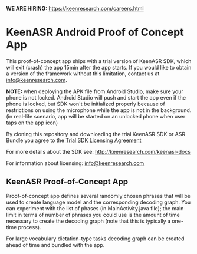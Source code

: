 **WE ARE HIRING:** https://keenresearch.com/careers.html

# KeenASR Android Proof of Concept App
This proof-of-concept app ships with a trial version of KeenASR SDK, which will exit (crash) the app 15min after the app starts. If you would like to obtain a version of the framework without this limitation, contact us at info@keenresearch.com.

**NOTE:** when deploying the APK file from Android Studio, make sure your phone is not locked. Android Studio will push and start the app even if the phone is locked, but SDK won't be initialized properly because of restrictions on using the microphone while the app is not in the background. (in real-life scenario, app will be started on an unlocked phone when user taps on the app icon)

By cloning this repository and downloading the trial KeenASR SDK or ASR Bundle you agree to the [Trial SDK Licensing Agreement](https://keenresearch.com/keenasr-docs/keenasr-trial-sdk-licensing-agreement.html)

For more details about the SDK see: http://keenresearch.com/keenasr-docs

For information about licensing: info@keenresearch.com

## KeenASR Proof-of-Concept App
Proof-of-concept app defines several randomly chosen phrases that will be used to create language model and the corresponding decoding graph. You can experiment with the list of phases (in MainActivity.java file); the main limit in terms of number of phrases you could use is the amount of time necessary to create the decoding graph (note that this is typically a one-time process).

For large vocabulary dictation-type tasks  decoding graph can be created ahead of time and bundled with the app.
